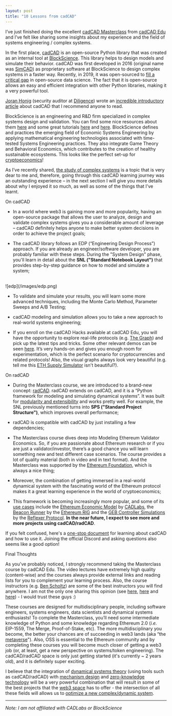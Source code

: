 ```yaml
---
layout: post
title: "10 Lessons from cadCAD"
---
```


[//]: # (Introduction)

I’ve just finished doing the excellent [cadCAD Masterclass](https://www.cadcad.education/course/masterclass-ethereum) 
from [cadCAD Edu](https://www.cadcad.education/) and I’ve felt like sharing some insights about my experience and 
the field of systems engineering / complex systems.

In the first place, [cadCAD](https://cadcad.org/) is an open-source Python library that was created as an internal tool
at [BlockScience](https://block.science/). This library helps to design models and simulate their behavior. cadCAD was 
first developed in 2016 (original name was [SimCAD](https://github.com/zengarchi/SimCAD-Tutorials)) as proprietary software at BlockScience to design complex systems 
in a faster way. Recently, in 2019, it was open-sourced to 
[fill a critical gap](https://medium.com/block-science/cadcad-filling-a-critical-gap-in-open-source-data-science-fcd0d3faa8ed) 
in open-source data science. The fact that it is open-source allows an easy and efficient integration with other Python
libraries, making it a very powerful tool.

[Joran Honig](https://joranhonig.nl/) (security auditor at [Diligence](https://consensys.net/diligence/)) wrote 
an [incredible introductory article](https://joranhonig.nl/getting-familiar-with-cadcad/) about cadCAD that I 
recommend anyone to read.

BlockScience is an engineering and R&D firm specialized in complex systems design and validation. You can find some 
nice resources about them [here](https://block.science/resources) and some great tutorials [here](https://www.youtube.com/playlist?list=PLmWm8ksQq4YKtdRV-SoinhV6LbQMgX1we]) 
and [here](https://www.youtube.com/playlist?list=PLmWm8ksQq4YJnNDMaslh20axb4r7fgW_a). BlockScience defines and practices the emerging field of Economic Systems Engineering by applying mathematical 
engineering technologies associated with time-tested Systems Engineering practices. They also integrate Game Theory 
and Behavioral Economics, which contributes to the creation of healthy sustainable ecosystems. This looks like the 
perfect set-up for [cryptoeconomics](https://www.youtube.com/watch?v=F0FCI8GxO5I)!

As I’ve recently shared, [the study of complex systems](https://miguelemos.co/2021/09/28/systems.html) is a topic that 
is very dear to me and, therefore, going through this cadCAD learning journey was an outstanding experience – in the 
next section I will give you more details about why I enjoyed it so much, as well as some of the things that I've learnt.



[//]: # (Part 1 - 5 points on cadCAD)

<subtitle>On cadCAD</subtitle>

- In a world where web3 is gaining more and more popularity, having an open-source package that allows the user to 
analyze, design and validate complex systems gives you a considerable amount of leverage – cadCAD definitely helps anyone 
to make better system decisions in order to achieve the project goals;

- The cadCAD library follows an EDP (“Engineering Design Process”) approach. 
If you are already an engineer/software developer, you are probably familiar with these steps. During the "System Design"
phase, you'll learn in detail about the **SNL ("Standard Notebook Layout")** that provides step-by-step guidance on how to
model and simulate a system;

<br>
![edp](/images/edp.png)
<br>

- To validate and simulate your results, you will learn some more advanced techniques, including the 
Monte Carlo Method, Parameter Sweeps and A/B Testing;

- cadCAD modeling and simulation allows you to take a new approach to real-world systems engineering;

- If you enroll on the cadCAD Hacks available at cadCAD Edu, you will have the opportunity to explore real-life 
protocols (e.g. [The Graph](https://thegraph.com/en/)) and pick up the latest tips and tricks. Some other relevant demos can be seen [here](https://github.com/cadCAD-org/demos).
It’s very hands-on and gives you enough room for experimentation, which is the perfect scenario for cryptocurrencies and related protocols! 
Also, the visual graphs always look very beautiful (e.g. tell me this [ETH Supply Simulator](https://www.ethmodel.io/) isn't beautiful?).


[//]: # (Part 2 - 5 points on radCAD)

<subtitle>On radCAD</subtitle>

- During the Masterclass course, we are introduced to a brand-new concept: [radCAD](https://github.com/CADLabs/radCAD). 
radCAD extends on cadCAD, and it is a “Python framework for modeling and simulating dynamical systems”. It was built 
for [modularity and extensibility](https://twitter.com/CADLabs_org/status/1415986905485910023) and works pretty well. For
example, the SNL previously mentioned turns into **SPS ("Standard Project Structure")**, which improves overall performance;

- radCAD is compatible with cadCAD by just installing a few dependencies;

- The Masterclass course dives deep into Modeling Ethereum Validator Economics. So, if you are passionate about 
Ethereum research or if you are just a validator/investor, there’s a good chance you will learn something new and test 
different case scenarios. The course provides a lot of quality material (both in video and in text format). And the
Masterclass was supported by the [Ethereum Foundation](https://ethereum.org/en/), which is always a nice thing;

- Moreover, the combination of getting immersed in a real-world dynamical system with the fascinating world of the 
Ethereum protocol makes it a great learning experience in the world of cryptoeconomics;

- This framework is becoming increasingly more popular, and some of its [use cases](https://github.com/CADLabs/radCAD#open-source-models-using-radcad)
  include the [Ethereum Economic Model](https://github.com/CADLabs/ethereum-economic-model) by [CADLabs](https://cadlabs.org/),
  the [Beacon Runner](https://github.com/ethereum/beaconrunner) by the [Ethereum RIG](https://github.com/ethereum/rig) and
  the [GEB Controller Simulations](https://github.com/reflexer-labs/geb-simulations) by the
  [Reflexer Protocol](https://reflexer.finance/).
  **In the near future, I expect to see more and more projects using cadCAD/radCAD**.

If you felt confused, here's a [one-stop document](https://www.notion.so/cadcad/cadCAD-Onboarding-TL-DR-e0da826e676344ee94d71d39d65d4fc2) 
for learning about cadCAD and how to use it. Joining the official Discord and asking questions also seems like a good
option!


[//]: # (Conclusion)

<subtitle>Final Thoughts</subtitle>

As you've probably noticed, I strongly recommend taking the Masterclass course by cadCAD Edu. The video lectures have 
extremely high quality (content-wise) and the courses always provide external links and reading lists for you to 
complement your learning process. Also, the course instructors (e.g. [Ben Scholtz](https://twitter.com/benscholtz)) are 
some of the best instructors you will find anywhere. I am not the only one sharing this opinion (see 
[here](https://twitter.com/lakshmansankar/status/1435654972377427970), [here](https://twitter.com/barnabemonnot/status/1435590706232442880) and
[here](https://twitter.com/casparschwa/status/1435864942125752323)) - I would trust these guys :)

These courses are designed for multidisciplinary people, including software engineers, systems engineers, data scientists 
and dynamical systems enthusiasts! To complete the Masterclass, you’ll need some intermediate knowledge of Python and 
some knowledge regarding Ethereum 2.0 (*i.e.* EIP-1559, The Merge, Proof-of-Stake, etc). The more multidisciplinary you 
become, the better your chances are of succeeding in web3 lands (aka “the [metaverse](https://www.youtube.com/watch?v=xiFFbk5dc_Q)").
Also, OSS is essential to the Ethereum community and by completing these courses you will become much closer of getting 
a web3 job (or, at least, get a new perspective on systems/token engineering). The cadCAD/radCAD space is only just 
getting started (it's currently ~ 2 years old), and it is definitely super exciting.

I believe that the integration of [dynamical systems theory](https://en.wikipedia.org/wiki/Dynamical_systems_theory) (using 
tools such as cadCAD/radCAD) with [mechanism design](https://github.com/jpantunes/awesome-cryptoeconomics#mechanism-design)
and [zero-knowledge technology](https://en.wikipedia.org/wiki/Non-interactive_zero-knowledge_proof) will be a very
powerful combination that will result in some of the best projects that the [web3 space](https://twitter.com/cdixon/status/1442201621266534402) 
has to offer - the intersection of all these fields will allows us to [optimize a new complex/dynamic system](https://medium.com/block-science/what-does-it-take-to-optimize-a-complex-system-eabb296b829d).

---

*Note: I am not affiliated with CADLabs or BlockScience*
